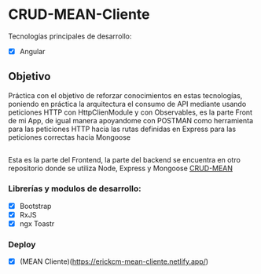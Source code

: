 # CRUD-MEAN-Cliente

Tecnologías principales de desarrollo: 
- [x] Angular

## Objetivo

Práctica con el objetivo de reforzar conocimientos en estas tecnologías, poniendo en práctica la arquitectura el consumo de API mediante usando peticiones HTTP con HttpClienModule y con Observables, es la parte Front de mi App, de igual manera apoyandome con POSTMAN como herramienta para las peticiones HTTP hacia las rutas definidas en Express para las peticiones correctas hacia Mongoose
##
Esta es la parte del Frontend, la parte del backend se encuentra en otro repositorio donde se utiliza Node, Express y Mongoose [CRUD-MEAN](https://github.com/ErickCM14/CRUD-MEAN)

### Librerías y modulos de desarrollo:
- [x] Bootstrap
- [x] RxJS
- [x] ngx Toastr

### Deploy
- [x] (MEAN Cliente)(https://erickcm-mean-cliente.netlify.app/)